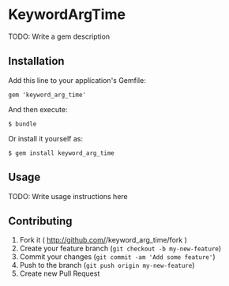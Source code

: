 # KeywordArgTime

TODO: Write a gem description

## Installation

Add this line to your application's Gemfile:

    gem 'keyword_arg_time'

And then execute:

    $ bundle

Or install it yourself as:

    $ gem install keyword_arg_time

## Usage

TODO: Write usage instructions here

## Contributing

1. Fork it ( http://github.com/<my-github-username>/keyword_arg_time/fork )
2. Create your feature branch (`git checkout -b my-new-feature`)
3. Commit your changes (`git commit -am 'Add some feature'`)
4. Push to the branch (`git push origin my-new-feature`)
5. Create new Pull Request
